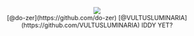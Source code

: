 <div align="center">
  <img src="https://files.catbox.moe/58udhg.png">
</div>

<div align="center">
  [@do-zer](https://github.com/do-zer) [@VULTUSLUMINARIA](https://github.com/VULTUSLUMINARIA) IDDY YET?
</div>
